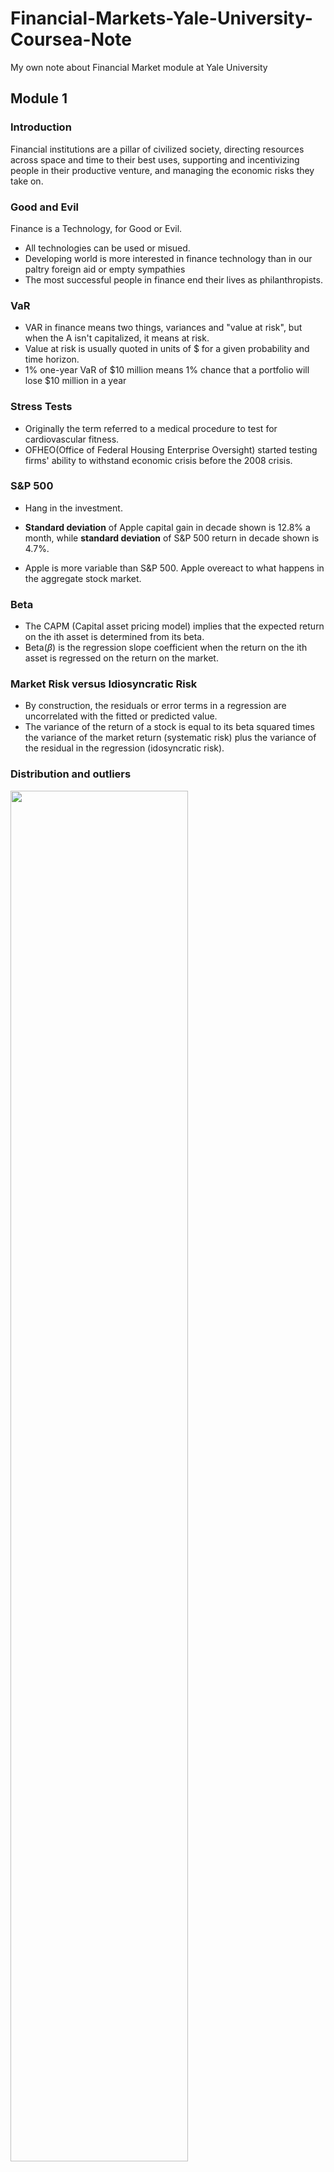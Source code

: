 # Financial-Markets-Yale-University-Coursea-Note
My own note about Financial Market module at Yale University

## Module 1 

### Introduction
Financial institutions are a pillar of civilized society, directing resources across space and time to their best uses, supporting and incentivizing people in their productive venture, and managing the economic risks they take on.

### Good and Evil

Finance is a Technology, for Good or Evil.

* All technologies can be used or misued.
* Developing world is more interested in finance technology than in our paltry foreign aid or empty sympathies
* The most successful people in finance end their lives as philanthropists.

### VaR

* VAR in finance means two things, variances and "value at risk", but when the A isn't capitalized, it means at risk.
* Value at risk is usually quoted in units of $ for a given probability and time horizon.
* 1% one-year VaR of $10 million means 1% chance that a portfolio will lose $10 million in a year

### Stress Tests

* Originally the term referred to a medical procedure to test for cardiovascular fitness.
* OFHEO(Office of Federal Housing Enterprise Oversight) started testing firms' ability to withstand economic crisis before the 2008 crisis.

### S&P 500

* Hang in the investment.

* **Standard deviation** of Apple capital gain in decade shown is 12.8% a month, while **standard deviation** of S&P 500 return in decade shown is 4.7%.
* Apple is more variable than S&P 500. Apple overeact to what happens in the aggregate stock market.

### Beta
* The CAPM (Capital asset pricing model) implies that the expected return on the ith asset is determined from its beta.
* Beta($\beta$) is the regression slope coefficient when the return on the ith asset is regressed on the return on the market.

### Market Risk versus Idiosyncratic Risk
* By construction, the residuals or error terms in a regression are uncorrelated with the fitted or predicted value.
* The variance of the return of a stock is equal to its beta squared times the variance of the market return (systematic risk) plus the variance of the residual in the regression (idosyncratic risk).

### Distribution and outliers

<img width=75% height=75% src = https://user-images.githubusercontent.com/128298224/226597202-37155cc3-35a9-481a-8852-57d4421c6eeb.jpg>

This is the normal distribution with standard deviation of 1 and 3, but this is not common in finance.

<img width=50% height=50% src = https://user-images.githubusercontent.com/128298224/226597995-20c9ee30-11cb-426c-8c43-6cabdfacc9b5.jpg>

This is the comparison between Cauchy distribution and Normal distribution.

### Central Limit Theorem

* Averages of a large number of independent identically distributed shocks are approximately normally distributed.
* Can fail if the underlying shocks are fat tailed or if the underlying shocks lose their independence.

<img width=50% height=50% src = https://user-images.githubusercontent.com/128298224/226598562-5799fa6c-97c7-43c2-82a6-4ed4f9bf8412.png>

Cauchy distribution is actually a fat tail distribution, and it looks quite similar to Normal distribution.

### Covariance

* Risk is determined by **covariance**. 
* We need stocks that are independent, so lower the covariance.
* $\beta_{i} = \frac{\text{Cov}(r,r_{\text{market}})}{\text{Var}(v_{\text{market}})}$.
* Market demands higher returns from higher beta stock.

### Insurance

#### Fundamental Insurance Principles and Issues
* **Risk Pooling** is the source of all value in insurance.
* **Moral Hazard** dealt with partially by deductions and co-insurance.
* **Selection Bias** dealth with by group policies, by testing and referrals and by mandatory government insurance.

#### Risk Pooling
* If n policies, each has independent probability p of a claim, then the number of claims follows the binomial distribution. The standard deviation of the fraction of policies that result in a claim is $$\sqrt{\frac{p(1-p)}{n}}.$$
* Law of large numbers: as $n$ gets large,  standard deviation approaches 0.

#### Connecticut Life and Health Insurance Guaranty Association
* Founded 1972 by Connecticut legislature.
* Maximum death benefit $500,000 and maximum cahs value insurance $500,000.
* You can't increase coverage by buying multiple policies.
* It's not big enough, if you were buying life insurance for your family, $1 million minimum.

#### China Insurance Protection Fund
* Policyholder's losses that are no more than 50,000 yuan (US$7500) will be fully covered by the fund
* For losses in excess of that number, the fund covers 90% of the extra for individual policyholders and 80% for corporate policyholders.

#### The Health Maintenance Organisation Act of 1973
* Required employers with 25 or more employees to offer federally certified HMO options.
* Designed to overcome moral hazard problem, doctors earning fees for procedures make more money if people are sick.

#### U.S. Emergency Medical Treatment and Active Labor Act (EMTALA) 1986
* Requries hospitals and ambulance services to provide care to anyone needing emergency treatment
* An "unfunded mandate".

#### U.S. Patient Protection and Affordable Care Act 2010 (Obamacare)
* Penalty for individuals not buying insurance.
* Penalty for companies not buying insurance for their employees.
* Insurance companies may not disallow for preexisting conditions, or drop people who get sick.

#### TRIA, 2002
* Before 11/09/2001, insurers generally did not exclude terrorism risk, which they then saw as inconsequential.
* After 2001, insurers wanted these exclusions.
* US Terrorism Risk Insurance Act of 2002 (TRIA) required to insurers to offer terrorism insurance for three years.
* Government agreed to pay 90% of insurance industry losses above a deductible of $100 billion.
* December 2005, TRIA renewed for two more years, and in 2007 for 7 more years. In 2015, the act was renewed again to 2020.

### Eggs in One Basket

#### An Alternative to Insurance: Portfolio Management
* Diversification of ownership
* If people are all calculating with the same data, all wanting to hold portolios on the frontier, then they all want to hold the same portfolio.
* So that **HAS TO BE THE MARKET PORTFOLIO**.

#### Portfolio Diversification
* All that should matter to an investor is the performance of the entire portfolio.
* **Mean** and **Variance** of portfolio matter.
* **Law of large numbers** means that spreading over many independent assets reduces risk, has no effect on expected return.

### CAPM

#### Capital Asset Pricing Model (CAPM)
* CAPM asserts that all investors hold their optimal portfolio.
* Consequence of the mutual fund theorem: All investors hold the same portfolio of risky assets, the tangency portfolio.
* Therefore the CAPM says that the tangency portfolio equals the market portfolio.

#### Investment Companies as Providers of Diversification
* Investment trusts (before 1940s)
* Mutual funds
* Closed end investment companies
* Unit investment trusts

#### Equity Premium Puzzle
* US Geometric average real stock market return 1802-2012 : 6.6%.
* US Geometric average real short-term government return 1802-2012: 2.7%.
* Equity premium = 6.6% - 2.7% = 3.9%.

#### International Evidence
* Medial real stock market appreciation rate for 39 countries 1926-1996: 0.8% per year.
* Real stock market appreciation rate for US 1926-1996: 4.3% per year.
* US equity premium may reflect a selection bias.

### Beta
* Apple has beta at about $1.5 > 1$, showing its strength in the market.
* Gold ahs a negative $\beta$. So when market is doing good, gold might not have a good return, but when market is during a recession, gold might have a good return.

### CAPM and Diversification

* $r_{i} = r_{f}+\beta_{i}(r_{\text{market}} - r_{f})$

### Short sales
* Brokers can enable you to hold a negative quantity of a tradable asset: they borrow the security and sell it, escrow the proceeds, you receive the proceeds, owe the security.

### Calculating the Optimal Portfolio

#### A Portfolio of a Risky and Riskless Asset
* Invest $x$ dollars into the risky asset and $1-x$ dollars into the riskless asset.
* The Risky asset returns $r_{1}$ while Riskless asset returns $r_{f}$.
<img width="823" alt="port" src="https://user-images.githubusercontent.com/128298224/227740406-2d761495-ae10-4a33-a4c0-37f716a8b726.png">

* Expected value of the portfolio is $$r = xr_{1}+(1-x)r_{f}.$$
* Portfolio Variance is $$x^{2}\text{Var}(\text{return1}).$$
* Portfolio Standard Deviation is $$\sigma = \left|\frac{r-r_{f}}{r_{1}-r_{f}}\right|\sigma(\text{return1}).$$

#### A Portfolio of 2 Risky Assets
* Portfolio Expected Value is $$r = x_{1}r_{1}+(1-x_{1})r_{2}.$$
* Portfolio Variance is $$x_{1}^{2}\text{Var}(\text{return1})+(1-x_{1})^{2}\text{Var}(\text{return2})+2x_{1}(1-x_{1})\text{Cov}(\text{return1},\text{return2}).$$

### Efficient Portfolio Frontier
<img width=75% height=75% alt="frontier" src="https://user-images.githubusercontent.com/128298224/227741098-67be4c4b-3914-4908-aa50-a87ee2097cd6.png" >

<img width=75% height=75% alt="oil" src="https://user-images.githubusercontent.com/128298224/227741344-89684553-8469-425f-8b83-9cd5fb622a67.png" >

### Gordon Growth Model

* Myron Gordon says $$PV = \frac{x}{r-g} = \frac{x}{1+r}+\frac{x(1+g)}{(1+r)^{2}}+....,$$ where $r$ is the rate of discount, $g$ is the growth rate and $x$ is the revenue production in the first year.
* For example in 2000, the best thing to invest was railroads not dot-com stocks because they failed to use the formula.

## Module 2

### Invention takes time

* Financial Innovation is a pillar of our civilisation.

### Limited Liability

* Divide up an enterprise into shares, and no shareholder is liable for more than he or she put in.

### Moss' Theory about Limited Liability

* David Moss points out that limited liability was not a good idea: it created agency problems for stockholders, who might pursue risky strategies at bondholders' expense.
* Lottery effect: with limited liability, an investment in a corporation was a throwaway item, like a lottery ticket.
* Investor overestimation of miniscule probability of loss beyond initial investment discouraged investment.
* Allowed for investors to hold a highly diversified portfolio.

### Inflation Indexed Debt

* Indexed debt first attempted in Massachusetts, 1780, to help finance Revolutionary War.

### Forecasting

#### Real Estate Risk Managment Device

* Value of homes is a major source of risk.
* Short stock market to protect you.

#### The Efficient Markets Hypothesis

* Random Walk Hypothesis: every step is random according to Karl Pearson.

#### Random Walk & AR-I Models

* Random Walk: $$x_{t} = x_{t-1}+\varepsilon_{t}.$$
* First-order autoregressive (AR-I) Model: $$x_{t} = 100 + \rho(x_{t-1} - 100) + \varepsilon_{t}.$$ where $-1<\rho<1.$
* Random walk as approximate implication of unpredictability of returns.
* Similarity of both random walk and AR-I to actual stock prices.

<img width="367" alt="comparison" src="https://user-images.githubusercontent.com/128298224/228534306-0c3a4ada-cfa7-417a-aade-8013fd53e221.png">

* Here is the comparison between two models and we see that AR-I model has a tendency to come back to the starting point, while random walk not.

### Intuition of Efficiency

* Whatever stock market does is right. Trust the prices you see.
* Weak form market efficiency: prices incorporate information about past prices.
* Semi-strong form: incorporate all publicly available information.
* Strong form: all information, including inside information.

### Price as PDV

#### Price as PDV of Expected Dividends

* If earnings equal dividends and if dividends grow at long-run rate $g$, then by growing consol model $$P = \frac{E}{r-g},\quad \frac{P}{E} = \frac{I}{r-g}.$$ This is called the Gordon Model.
* Efficient markets theory purports to explain why $P/E$ (**price earning ratios**) varies across stocks.
* Low $P/E$ does not mean that the stock is a 'bargain', it only means that earnings are rationally forecasted to decrease in the future.
* Efficient markets denies that any rule works.

#### Reasons to Think Markets Ought to Be Efficient

* Marginal investor determines prices.
* Smart money dominates trading.
* Survival of fittest.

#### Doubting Efficiency

* The experience of living through a crash makes it obvious that human emotions play an important role. 
* Their confidence diminshes as he talks to people or hears from the news.
* Stock market prices go down in advance of recession (two reasons): Market causes the recession; Market is a fortune-teller.

### Introduction to Behavioral Finance

#### History of Behavioral Finance

* Adam Smith: people have desire for praise.
* But don't enjoy being praised for something they didn't do.
* As people mature, if they mature successfully, the desire for praise morphs into a desire for praiseworthiness.

### Prospect Theory

#### Prospect Theory

* Two elements, value function(replace utility function) and weighting function(replace probability).
* Elements replace utility function and probabilities in expected utility theory which has dominated economic thought.
* People tend to gamble over the loss or they worry too much about small details instead of the big idea. (Because you are not an engineer who tries to consider every aspect of the invention you created)

#### Prospect Theory Value Function

![valuefunction](https://user-images.githubusercontent.com/128298224/228864014-b7bc9ec2-e3d1-4508-a740-c64d59da31b1.jpg)

#### Prospect Theory Weighting Function

<img src=https://user-images.githubusercontent.com/128298224/228866343-f8a93d64-fd4a-4325-baf0-6af018dcb9fe.jpg width=50% height=50%>

### Logical Fallacies

#### Wishful Thinking Bias

* People exaggerate probability that their team will win.
* People exaggerate probability that the candidate they favor will win.

#### Overconfidence in friends and leaders

* Every central bank head is thought to be a genius, at least for a while.

#### Cognitive Dissonance

* Mental conflict that occurs when one learns one's beliefs are wrong, avoidance behavior.
* Ads for recently purchased cars (Once you bought the car, you tend to read more about the ads of your purchased cars instead of other cars because you are tryting to make you feel better.)
* If the stock price of your purchased stock goes down, you might feel you were wrong at first, but then just ignored it as you never bought.
* Displosition effect

#### Will Goetzmann and Nadav Peles Cognitive Dissonance and Mutual Fund Investors

* Found that even badly performing mutual funds retain some investors.

### Brain

#### Mental Compartments

* Shefrin & Statman: Investors have a 'safe' part of their portfolio that they will not risk, and a 'risky' part of their portfolio that they can have fun with.
* Option salespeople use these tactics: buy a put option on a single stock.

#### Attention Anomalies

* Attention is fundamental aspect of human intelligence and its limits.
* Social basis for attention.
* Inability to account for one's attention.
* "No arbitrage assumption" of financial theory: No ten-dollar bills lying around. Does not require everyone is paying attention.

#### Anchoring

* Examples: stock prices anchored to past values, or to other stock prices in same country. Do splits to keep at $30?

#### Representativeness Heuristic

* People judge by similarity to familiar types, without regard to base rate probabilities.
* Tendency to see patterns in what is really random walk.
* Stock price manipulators try to create patterns to fool investors. Short a stock and create a head & shoulders.

#### Disjunction Effect

* Inability to make a decision that is contingent on future information.
* reaction of stock market to news, make stock strategies to trade on news.

### Magical Thinking

#### Magical thinking

* Stock market responses to events may have similar origins.

#### Quasi Magical Thinking 

* Ellen Langer: People bet more on coin not yet tossed.

### Pseronality Disorders

#### Culture and Social Contagion

* Suicide rates differ across countries for no more reason than different cultural themes.

#### Antisocial Personality Disorder

* Identity: egocentric, self-esteem from personal gain.
* Self-direction: absence of prosocial internal standards.
* Lack of empathy, incapacityfor intimacy.
* Manipulative, deceitful, callous, hostile.
* Irresponsible, impulsive, risk-taking

## Module 3

### Fedral Funds and Interest Rates

* The following is the Fedral Funds Rate: Shortest-Term Interest Rate in U.S.
<img width=50% height=50% src =https://user-images.githubusercontent.com/128298224/229288172-d241b0cd-413e-4cbf-92e5-b01430ae31b4.jpg>

* The following is the EONIA (European Over Night Index Average is European Counterpart to Fed Funds) 

